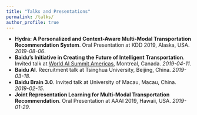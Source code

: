 ```yaml
---
title: "Talks and Presentations"
permalink: /talks/
author_profile: true
---
```

* **Hydra: A Personalized and Context-Aware Multi-Modal Transportation Recommendation System**. Oral Presentation at KDD 2019, Alaska, USA. *2019-08-06*.
* **Baidu’s Initiative in Creating the Future of Intelligent Transportation**. Invited talk at [World AI Summit Americas](https://americas.worldsummit.ai/), Montreal, Canada. *2019-04-11*.
* **Baidu AI**. Recruitment talk at Tsinghua University, Beijing, China. *2019-03-18*.
* **Baidu Brain 3.0**. Invited talk at University of Macau, Macau, China. *2019-02-15*.
* **Joint Representation Learning for Multi-Modal Transportation Recommendation**. Oral Presentation at AAAI 2019, Hawaii, USA. *2019-01-29*.
